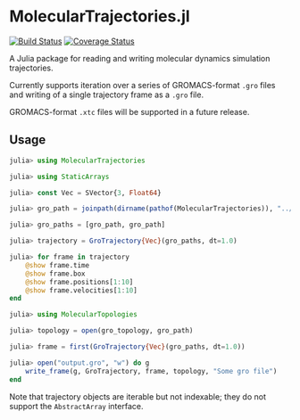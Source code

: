 # MolecularTrajectories.jl

[![Build Status](https://travis-ci.org/tom--lee/MolecularTrajectories.jl.svg?branch=master)](https://travis-ci.org/tom--lee/MolecularTrajectories.jl)
[![Coverage Status](https://coveralls.io/repos/tom--lee/MolecularTrajectories.jl/badge.svg?branch=master)](https://coveralls.io/r/tom--lee/MolecularTrajectories.jl?branch=master)

A Julia package for reading and writing molecular dynamics simulation 
trajectories.

Currently supports iteration over a series of GROMACS-format `.gro` files and 
writing of a single trajectory frame as a `.gro` file.

GROMACS-format `.xtc` files will be supported in a future release.

## Usage

```julia
julia> using MolecularTrajectories

julia> using StaticArrays

julia> const Vec = SVector{3, Float64}

julia> gro_path = joinpath(dirname(pathof(MolecularTrajectories)), "../test/test.gro")

julia> gro_paths = [gro_path, gro_path]

julia> trajectory = GroTrajectory{Vec}(gro_paths, dt=1.0)

julia> for frame in trajectory
    @show frame.time
    @show frame.box
    @show frame.positions[1:10]
    @show frame.velocities[1:10]
end

julia> using MolecularTopologies

julia> topology = open(gro_topology, gro_path)

julia> frame = first(GroTrajectory{Vec}(gro_paths, dt=1.0))

julia> open("output.gro", "w") do g
    write_frame(g, GroTrajectory, frame, topology, "Some gro file")
end

```

Note that trajectory objects are iterable but not indexable;
they do not support the `AbstractArray` interface.

